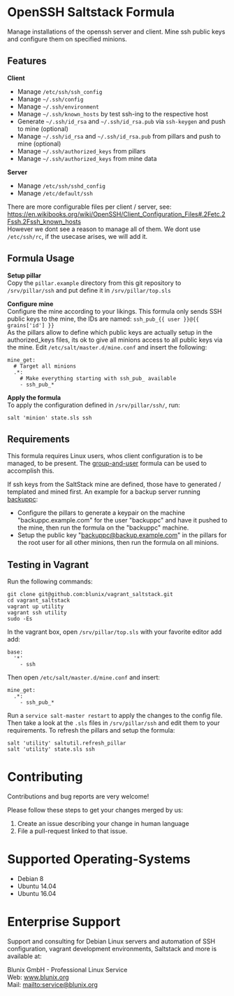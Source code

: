# OpenSSH Saltstack Formula

Manage installations of the openssh server and client. Mine ssh public keys and configure them on specified minions.


## Features

**Client**

- Manage `/etc/ssh/ssh_config`
- Manage `~/.ssh/config`
- Manage `~/.ssh/environment`
- Manage `~/.ssh/known_hosts` by test ssh-ing to the respective host
- Generate `~/.ssh/id_rsa` and `~/.ssh/id_rsa.pub` via `ssh-keygen` and push to mine (optional)
- Manage `~/.ssh/id_rsa` and `~/.ssh/id_rsa.pub` from pillars and push to mine (optional)
- Manage `~/.ssh/authorized_keys` from pillars
- Manage `~/.ssh/authorized_keys` from mine data

**Server**

- Manage `/etc/ssh/sshd_config`
- Manage `/etc/default/ssh`

There are more configurable files per client / server, see:  
<https://en.wikibooks.org/wiki/OpenSSH/Client_Configuration_Files#.2Fetc.2Fssh.2Fssh_known_hosts>  
However we dont see a reason to manage all of them. We dont use `/etc/ssh/rc`, if the usecase arises, we will add it.


## Formula Usage

**Setup pillar**  
Copy the `pillar.example` directory from this git repository to `/srv/pillar/ssh` and put define it in `/srv/pillar/top.sls`

**Configure mine**  
Configure the mine according to your likings. This formula only sends SSH public keys to the mine, the IDs are named: `ssh_pub_{{ user }}@{{ grains['id'] }}`  
As the pillars allow to define which public keys are actually setup in the authorized_keys files, its ok to give all minions access to all public keys via the mine. Edit `/etc/salt/master.d/mine.conf` and insert the following:
```
mine_get:
  # Target all minions
  .*:
    # Make everything starting with ssh_pub_ available
    - ssh_pub_*
```

**Apply the formula**  
To apply the configuration defined in `/srv/pillar/ssh/`, run:
```
salt 'minion' state.sls ssh
```

## Requirements

This formula requires Linux users, whos client configuration is to be managed, to be present. The [group-and-user](https://github.com/blunix/formula-group-and-user) formula can be used to accomplish this. 

If ssh keys from the SaltStack mine are defined, those have to generated / templated and mined first. An example for a backup server running [backuppc](https://github.com/blunix/formula-backuppc):  
- Configure the pillars to generate a keypair on the machine "backuppc.example.com" for the user "backuppc" and have it pushed to the mine, then run the formula on the "backuppc" machine.
- Setup the public key "backuppc@backup.example.com" in the pillars for the root user for all other minions, then run the formula on all minions.


## Testing in Vagrant

Run the following commands:
```
git clone git@github.com:blunix/vagrant_saltstack.git
cd vagrant_saltstack
vagrant up utility
vagrant ssh utility
sudo -Es
```

In the vagrant box, open `/srv/pillar/top.sls` with your favorite editor add add:
```
base:
  '*'
    - ssh
```

Then open `/etc/salt/master.d/mine.conf` and insert:
```
mine_get:
  .*:
    - ssh_pub_*
```

Run a `service salt-master restart` to apply the changes to the config file. Then take a look at the `.sls` files in `/srv/pillar/ssh` and edit them to your requirements. To refresh the pillars and setup the formula:
```
salt 'utility' saltutil.refresh_pillar
salt 'utility' state.sls ssh
```


# Contributing
Contributions and bug reports are very welcome!

Please follow these steps to get your changes merged by us:

1. Create an issue describing your change in human language
2. File a pull-request linked to that issue.


# Supported Operating-Systems
- Debian 8
- Ubuntu 14.04
- Ubuntu 16.04


# Enterprise Support
Support and consulting for Debian Linux servers and automation of SSH configuration, vagrant development environments, Saltstack and more is available at:

Blunix GmbH - Professional Linux Service  
Web: <a href="https://www.blunix.org/" target="_blank">www.blunix.org</a>  
Mail: <mailto:service@blunix.org>
